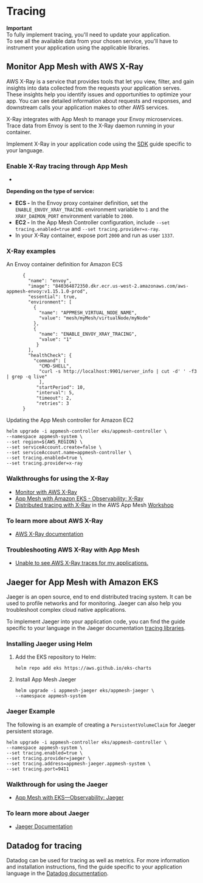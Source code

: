 # Tracing<a name="tracing"></a>

**Important**  
To fully implement tracing, you'll need to update your application\.  
To see all the available data from your chosen service, you'll have to instrument your application using the applicable libraries\.

## Monitor App Mesh with AWS X\-Ray<a name="x-ray"></a>

AWS X\-Ray is a service that provides tools that let you view, filter, and gain insights into data collected from the requests your application serves\. These insights help you identify issues and opportunities to optimize your app\. You can see detailed information about requests and responses, and downstream calls your application makes to other AWS services\.

X\-Ray integrates with App Mesh to manage your Envoy microservices\. Trace data from Envoy is sent to the X\-Ray daemon running in your container\.

Implement X\-Ray in your application code using the [SDK](https://docs.aws.amazon.com/xray/index.html) guide specific to your language\.

### Enable X\-Ray tracing through App Mesh<a name="enable-x-ray"></a>
+ 

**Depending on the type of service:**
  + **ECS \-** In the Envoy proxy container definition, set the `ENABLE_ENVOY_XRAY_TRACING` environment variable to `1` and the `XRAY_DAEMON_PORT` environment variable to `2000`\.
  + **EC2 \-** In the App Mesh Controller configuration, include `--set tracing.enabled=true` and `--set tracing.provider=x-ray`\.
+ In your X\-Ray container, expose port `2000` and run as user `1337`\.

### X\-Ray examples<a name="x-ray-examples"></a>

An Envoy container definition for Amazon ECS

```
      {
        "name": "envoy",
        "image": "840364872350.dkr.ecr.us-west-2.amazonaws.com/aws-appmesh-envoy:v1.15.1.0-prod",
        "essential": true,
        "environment": [
          {
            "name": "APPMESH_VIRTUAL_NODE_NAME",
            "value": "mesh/myMesh/virtualNode/myNode"
          },
          {
            "name": "ENABLE_ENVOY_XRAY_TRACING",
            "value": "1"
           }
        ],
        "healthCheck": {
          "command": [
            "CMD-SHELL",
            "curl -s http://localhost:9901/server_info | cut -d' ' -f3 | grep -q live"
            ],
           "startPeriod": 10,
           "interval": 5,
           "timeout": 2,
           "retries": 3
      }
```

Updating the App Mesh controller for Amazon EC2

```
helm upgrade -i appmesh-controller eks/appmesh-controller \
--namespace appmesh-system \
--set region=${AWS_REGION} \
--set serviceAccount.create=false \
--set serviceAccount.name=appmesh-controller \
--set tracing.enabled=true \
--set tracing.provider=x-ray
```

### Walkthroughs for using the X\-Ray<a name="x-ray-walkthrough"></a>
+ [Monitor with AWS X\-Ray](https://github.com/aws/aws-app-mesh-examples/tree/master/examples/apps/colorapp#monitor-with-aws-x-ray)
+ [App Mesh with Amazon EKS \- Observability: X\-Ray](https://github.com/aws/aws-app-mesh-examples/blob/master/walkthroughs/eks/o11y-xray.md)
+ [Distributed tracing with X\-Ray](https://www.appmeshworkshop.com/x-ray/) in the AWS App Mesh [Workshop](https://www.appmeshworkshop.com/introduction/)

### To learn more about AWS X\-Ray<a name="x-ray-learn-more"></a>
+ [AWS X\-Ray documentation](https://docs.aws.amazon.com/xray/index.html)

### Troubleshooting AWS X\-Ray with App Mesh<a name="x-ray-troubleshooting"></a>
+ [Unable to see AWS X\-Ray traces for my applications\.](https://docs.aws.amazon.com/app-mesh/latest/userguide/troubleshoot-observability.html)

## Jaeger for App Mesh with Amazon EKS<a name="jaeger"></a>

Jaeger is an open source, end to end distributed tracing system\. It can be used to profile networks and for monitoring\. Jaeger can also help you troubleshoot complex cloud native applications\.

To implement Jaeger into your application code, you can find the guide specific to your language in the Jaeger documentation [tracing libraries](https://www.jaegertracing.io/docs/1.21/client-libraries/)\.

### Installing Jaeger using Helm<a name="installing-jaeger"></a>

1. Add the EKS repository to Helm:

   ```
   helm repo add eks https://aws.github.io/eks-charts
   ```

1. Install App Mesh Jaeger

   ```
   helm upgrade -i appmesh-jaeger eks/appmesh-jaeger \
   --namespace appmesh-system
   ```

### Jaeger Example<a name="jaeger-sample"></a>

The following is an example of creating a `PersistentVolumeClaim` for Jaeger persistent storage\.

```
helm upgrade -i appmesh-controller eks/appmesh-controller \
--namespace appmesh-system \
--set tracing.enabled=true \
--set tracing.provider=jaeger \
--set tracing.address=appmesh-jaeger.appmesh-system \
--set tracing.port=9411
```

### Walkthrough for using the Jaeger<a name="jaeger-walkthrough"></a>
+ [App Mesh with EKS—Observability: Jaeger](https://github.com/aws/aws-app-mesh-examples/blob/master/walkthroughs/eks/o11y-jaeger.md)

### To learn more about Jaeger<a name="jaeger-eks"></a>
+ [Jaeger Documentation](https://www.jaegertracing.io/)

## Datadog for tracing<a name="datadog-tracing"></a>

Datadog can be used for tracing as well as metrics\. For more information and installation instructions, find the guide specific to your application language in the [Datadog documentation](https://docs.datadoghq.com/tracing/setup_overview/)\.
